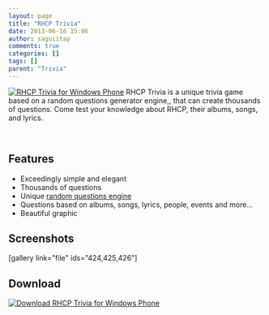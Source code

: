 ```yaml
---
layout: page
title: "RHCP Trivia"
date: 2013-06-16 15:06
author: saguiitay
comments: true
categories: []
tags: []
parent: "Trivia"
---
```

[![RHCP Trivia for Windows Phone]({{site.url}}/images/rhcp-tile.png "RHCP Trivia for Windows Phone")](http://www.windowsphone.com/s?appid=2f14c3c6-7e09-4424-8597-8e6befceecfc) RHCP Trivia is a unique trivia game based on a random questions generator engine,, that can create thousands of questions. Come test your knowledge about RHCP, their albums, songs, and lyrics.

 

Features
--------

-   Exceedingly simple and elegant
-   Thousands of questions
-   Unique [random questions engine](http://itaysagui.wordpress.com/windows-phone/trivia-games/ "Trivia Games")
-   Questions based on albums, songs, lyrics, people, events and more...
-   Beautiful graphic

Screenshots
-----------

[gallery link="file" ids="424,425,426"]

Download
--------

[![Download RHCP Trivia for Windows Phone]({{site.url}}/images/windowsphone_208x67_blk.png "Download RHCP Trivia for Windows Phone")](http://www.windowsphone.com/s?appid=2f14c3c6-7e09-4424-8597-8e6befceecfc)


